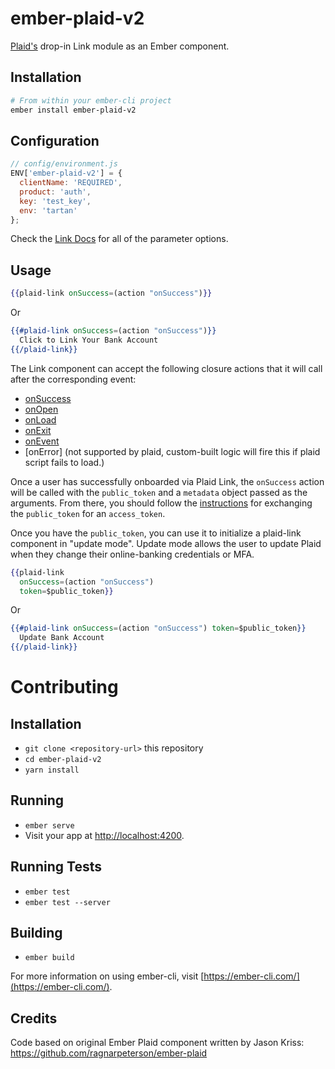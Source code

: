 # ember-plaid-v2

[Plaid's](https://plaid.com/) drop-in Link module as an Ember component.

## Installation

```bash
# From within your ember-cli project
ember install ember-plaid-v2
```

## Configuration

```javascript
// config/environment.js
ENV['ember-plaid-v2'] = {
  clientName: 'REQUIRED',
  product: 'auth',
  key: 'test_key',
  env: 'tartan'
};
```

Check the [Link Docs](https://github.com/plaid/link#custom-integration) for all of the parameter options.

## Usage

```hbs
{{plaid-link onSuccess=(action "onSuccess")}}
```
Or
```hbs
{{#plaid-link onSuccess=(action "onSuccess")}}
  Click to Link Your Bank Account
{{/plaid-link}}
```
The Link component can accept the following closure actions that it will call after the corresponding event:

* [onSuccess](https://plaid.com/docs/api/#onsuccess-callback)
* [onOpen](https://plaid.com/docs/api/#open-function)
* [onLoad](https://plaid.com/docs/api/#parameter-reference)
* [onExit](https://plaid.com/docs/api/#onexit-callback)
* [onEvent](https://plaid.com/docs/#onevent-callback)
* [onError] (not supported by plaid, custom-built logic will fire this if plaid script fails to load.)

Once a user has successfully onboarded via Plaid Link, the `onSuccess` action will be called with the `public_token` and a `metadata` object passed as the arguments. From there, you should follow the [instructions](https://github.com/plaid/link#step-3-write-server-side-handler) for exchanging the `public_token` for an `access_token`.

Once you have the `public_token`, you can use it to initialize a plaid-link component in "update mode". Update mode allows the user to update Plaid when they change their online-banking credentials or MFA.

```hbs
{{plaid-link
  onSuccess=(action "onSuccess")
  token=$public_token}}
```
Or
```hbs
{{#plaid-link onSuccess=(action "onSuccess") token=$public_token}}
  Update Bank Account
{{/plaid-link}}
```

# Contributing
## Installation
* `git clone <repository-url>` this repository
* `cd ember-plaid-v2`
* `yarn install`

## Running

* `ember serve`
* Visit your app at [http://localhost:4200](http://localhost:4200).

## Running Tests
<!-- TODO re-add yarn test once I figure it out -->
<!-- * `yarn test` (Runs `ember try:each` to test your addon against multiple Ember versions) -->

* `ember test`
* `ember test --server`

## Building

* `ember build`

For more information on using ember-cli, visit [https://ember-cli.com/](https://ember-cli.com/).

## Credits
Code based on original Ember Plaid component written by Jason Kriss: https://github.com/ragnarpeterson/ember-plaid
